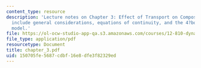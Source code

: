 ```yaml
---
content_type: resource
description: 'Lecture notes on Chapter 3: Effect of Transport on Composition. Topics
  include general considerations, equations of continuity, and the 4?box transport
  model.'
file: https://ol-ocw-studio-app-qa.s3.amazonaws.com/courses/12-810-dynamics-of-the-atmosphere-spring-2008/150705fe5687cdbf16e8dfe3f82329ed_chapter_3.pdf
file_type: application/pdf
resourcetype: Document
title: chapter_3.pdf
uid: 150705fe-5687-cdbf-16e8-dfe3f82329ed
---
```

